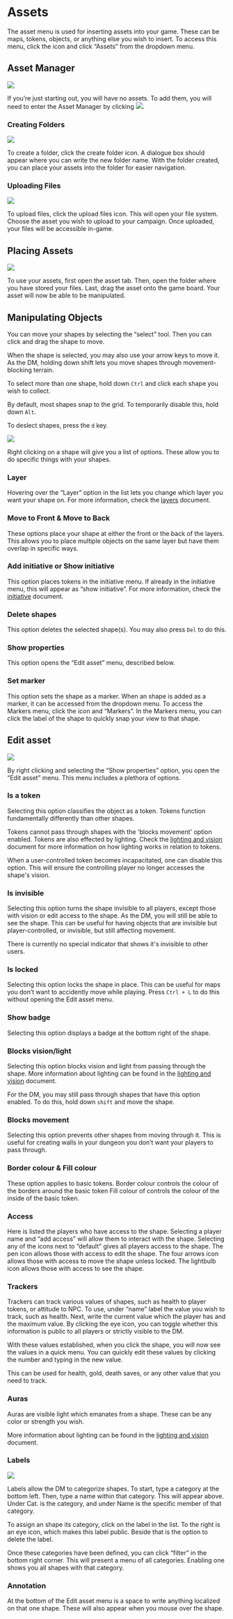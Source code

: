 # Assets

The asset menu is used for inserting assets into your game. 
These can be maps, tokens, objects, or anything else you wish to insert. 
To access this menu, click the <font-awesome :icon="['fas', 'cog']"/> icon and click “Assets” from the dropdown menu.

## Asset Manager

![](./asset-manager.png)

If you’re just starting out, you will have no assets. 
To add them, you will need to enter the Asset Manager by clicking ![](./assets-link.png).

### Creating Folders

![](./asset-manager-create-folder.png)

To create a folder, click the create folder icon.
A dialogue box should appear where you can write the new folder name.
With the folder created, you can place your assets into the folder for easier navigation.

### Uploading Files

![](./asset-manager-upload-files.png)

To upload files, click the upload files icon.
This will open your file system.
Choose the asset you wish to upload to your campaign.
Once uploaded, your files will be accessible in-game. 

## Placing Assets

![](./asset-example.gif)

To use your assets, first open the asset tab. 
Then, open the folder where you have stored your files.
Last, drag the asset onto the game board. 
Your asset will now be able to be manipulated.

## Manipulating Objects

You can move your shapes by selecting the “select” tool.
Then you can click and drag the shape to move.

When the shape is selected, you may also use your arrow keys to move it.
As the DM, holding down shift lets you move shapes through movement-blocking terrain.

To select more than one shape, hold down ```Ctrl``` and click each shape you wish to collect.

By default, most shapes snap to the grid.
To temporarily disable this, hold down ```Alt```. 

To deslect shapes, press the ```d``` key. 

![](./asset-list.png)

Right clicking on a shape will give you a list of options.
These allow you to do specific things with your shapes.

### Layer

Hovering over the “Layer” option in the list lets you change which layer you want your shape on.
For more information, check the [layers](/docs/dm/layers/) document.

### Move to Front & Move to Back

These options place your shape at either the front or the back of the layers.
This allows you to place multiple objects on the same layer but have them overlap in specific ways.

### Add initiative or Show initiative

This option places tokens in the initiative menu.
If already in the initiative menu, this will appear as “show initiative”.
For more information, check the [initiative](/docs/tools/intiative/) document.

### Delete shapes

This option deletes the selected shape(s).
You may also press ```Del``` to do this.

### Show properties

This option opens the “Edit asset” menu, described below.

### Set marker

This option sets the shape as a marker.
When an shape is added as a marker, it can be accessed from the dropdown menu.
To access the Markers menu, click the <font-awesome :icon="['fas', 'cog']"/> icon and “Markers”.
In the Markers menu, you can click the label of the shape to quickly snap your view to that shape.

## Edit asset

![](./edit-asset.png)

By right clicking and selecting the “Show properties” option, you open the “Edit asset” menu.
This menu includes a plethora of options.

### Is a token

Selecting this option classifies the object as a token. 
Tokens function fundamentally differently than other shapes.

Tokens cannot pass through shapes with the 'blocks movement' option enabled. 
Tokens are also effected by lighting.
Check the [lighting and vision](/docs/dm/light-shadows/) document for more information on how lighting works in relation to tokens.

When a user-controlled token becomes incapacitated, one can disable this option. 
This will ensure the controlling player no longer accesses the shape's vision.

### Is invisible

Selecting this option turns the shape invisible to all players, except those with vision or edit access to the shape.
As the DM, you will still be able to see the shape.
This can be useful for having objects that are invisible but player-controlled, or invisible, but still affecting movement. 

There is currently no special indicator that shows it's invisible to other users. 

### Is locked

Selecting this option locks the shape in place.
This can be useful for maps you don’t want to accidently move while playing.
Press ```Ctrl + L``` to do this without opening the Edit asset menu.

### Show badge

Selecting this option displays a badge at the bottom right of the shape.

### Blocks vision/light

Selecting this option blocks vision and light from passing through the shape.
More information about lighting can be found in the [lighting and vision](/docs/dm/light-shadows/) document.

For the DM, you may still pass through shapes that have this option enabled. 
To do this, hold down ```shift``` and move the shape.

### Blocks movement

Selecting this option prevents other shapes from moving through it.
This is useful for creating walls in your dungeon you don’t want your players to pass through.

### Border colour & Fill colour

These option applies to basic tokens.
Border colour controls the colour of the borders around the basic token
Fill colour of controls the colour of the inside of the basic token.

### Access

Here is listed the players who have access to the shape.
Selecting a player name and “add access” will allow them to interact with the shape.
Selecting any of the icons next to “default” gives all players access to the shape.
The pen icon allows those with access to edit the shape.
The four arrows icon allows those with access to move the shape unless locked.
The lightbulb icon allows those with access to see the shape. 

### Trackers

Trackers can track various values of shapes, such as health to player tokens, or attitude to NPC.
To use, under “name” label the value you wish to track, such as health.
Next, write the current value which the player has and the maximum value.
By clicking the eye icon, you can toggle whether this information is public to all players or strictly visible to the DM.

With these values established, when you click the shape, you will now see the values in a quick menu.
You can quickly edit these values by clicking the number and typing in the new value.

This can be used for health, gold, death saves, or any other value that you need to track. 

### Auras

Auras are visible light which emanates from a shape.
These can be any color or strength you wish.

More information about lighting can be found in the [lighting and vision](/docs/dm/light-shadows/) document.

### Labels

![](./label-manager.png)

Labels allow the DM to categorize shapes.
To start, type a category at the bottom left.
Then, type a name within that category.
This will appear above.
Under Cat. is the category, and under Name is the specific member of that category.

To assign an shape its category, click on the label in the list.
To the right is an eye icon, which makes this label public.
Beside that is the option to delete the label.

Once these categories have been defined, you can click “filter” in the bottom right corner.
This will present a menu of all categories.
Enabling one shows you all shapes with that category.

### Annotation

At the bottom of the Edit asset menu is a space to write anything localized on that one shape.
These will also appear when you mouse over the shape.

